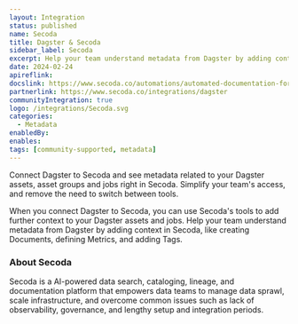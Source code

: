 ```yaml
---
layout: Integration
status: published
name: Secoda
title: Dagster & Secoda
sidebar_label: Secoda
excerpt: Help your team understand metadata from Dagster by adding context in Secoda.
date: 2024-02-24
apireflink:
docslink: https://www.secoda.co/automations/automated-documentation-for-new-integrations-in-dagster
partnerlink: https://www.secoda.co/integrations/dagster
communityIntegration: true
logo: /integrations/Secoda.svg
categories:
  - Metadata
enabledBy:
enables:
tags: [community-supported, metadata]
---
```




Connect Dagster to Secoda and see metadata related to your Dagster assets, asset groups and jobs right in Secoda. Simplify your team's access, and remove the need to switch between tools.

When you connect Dagster to Secoda, you can use Secoda's tools to add further context to your Dagster assets and jobs. Help your team understand metadata from Dagster by adding context in Secoda, like creating Documents, defining Metrics, and adding Tags.

### About Secoda

Secoda is a AI-powered data search, cataloging, lineage, and documentation platform that empowers data teams to manage data sprawl, scale infrastructure, and overcome common issues such as lack of observability, governance, and lengthy setup and integration periods.
